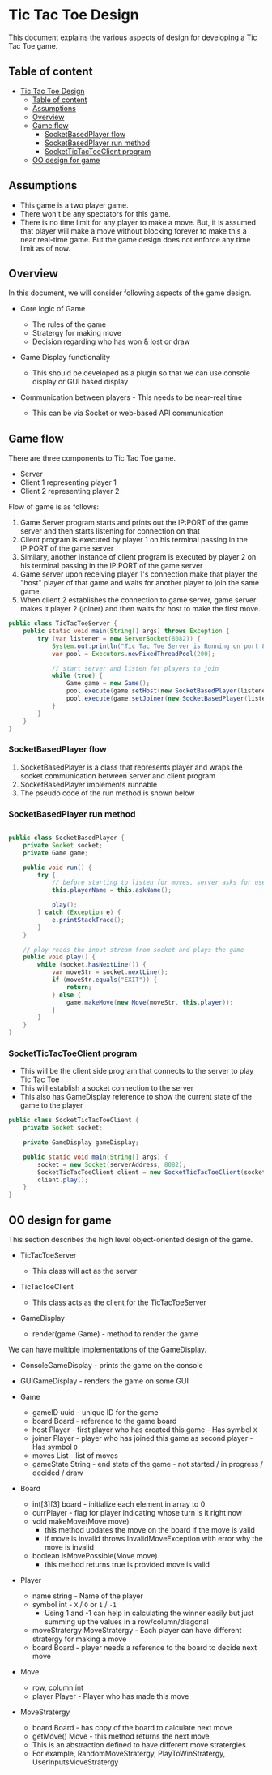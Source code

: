 # Tic Tac Toe Design
This document explains the various aspects of design for developing a Tic Tac Toe game.

## Table of content

- [Tic Tac Toe Design](#Tic-Tac-Toe-Design)
  - [Table of content](#Table-of-content)
  - [Assumptions](#Assumptions)
  - [Overview](#Overview)
  - [Game flow](#Game-flow)
    - [SocketBasedPlayer flow](#SocketBasedPlayer-flow)
    - [SocketBasedPlayer run method](#SocketBasedPlayer-run-method)
    - [SocketTicTacToeClient program](#SocketTicTacToeClient-program)
  - [OO design for game](#OO-design-for-game)


## Assumptions
- This game is a two player game.
- There won't be any spectators for this game.
- There is no time limit for any player to make a move. But, it is assumed that player will make a move without blocking forever to make this a near real-time game. But the game design does not enforce any time limit as of now.

## Overview
In this document, we will consider following aspects of the game design.

- Core logic of Game
  - The rules of the game
  - Stratergy for making move
  - Decision regarding who has won & lost or draw

- Game Display functionality
  - This should be developed as a plugin so that we can use console display or GUI based display

- Communication between players - This needs to be near-real time
  - This can be via Socket or web-based API communication

## Game flow
There are three components to Tic Tac Toe game.
- Server
- Client 1 representing player 1
- Client 2 representing player 2

Flow of game is as follows:
1) Game Server program starts and prints out the IP:PORT of the game server and then starts listening for connection on that
2) Client program is executed by player 1 on his terminal passing in the IP:PORT of the game server
3) Similary, another instance of client program is executed by player 2 on his terminal passing in the IP:PORT of the game server
4) Game server upon receiving player 1's connection make that player the "host" player of that game and waits for another player to join the same game.
5) When client 2 establishes the connection to game server, game server makes it player 2 (joiner) and then waits for host to make the first move.

```java
public class TicTacToeServer {
    public static void main(String[] args) throws Exception {
        try (var listener = new ServerSocket(8082)) {
            System.out.println("Tic Tac Toe Server is Running on port 8082");
            var pool = Executors.newFixedThreadPool(200);

            // start server and listen for players to join
            while (true) {
                Game game = new Game();
                pool.execute(game.setHost(new SocketBasedPlayer(listener.accept(), 'X')));
                pool.execute(game.setJoiner(new SocketBasedPlayer(listener.accept(), 'O')));
            }
        }
    }
}
```

### SocketBasedPlayer flow
1) SocketBasedPlayer is a class that represents player and wraps the socket communication between server and client program
2) SocketBasedPlayer implements runnable
3) The pseudo code of the run method is shown below

### SocketBasedPlayer run method
```java

public class SocketBasedPlayer {
    private Socket socket;
    private Game game;

    public void run() {
        try {
            // before starting to listen for moves, server asks for user to enter the player's name and waits for response
            this.playerName = this.askName();

            play();
        } catch (Exception e) {
            e.printStackTrace();
        } 
    }

    // play reads the input stream from socket and plays the game
    public void play() {
        while (socket.hasNextLine()) {
            var moveStr = socket.nextLine();
            if (moveStr.equals("EXIT")) {
                return;
            } else {
                game.makeMove(new Move(moveStr, this.player));
            }
        }
    }
}
```

### SocketTicTacToeClient program
- This will be the client side program that connects to the server to play Tic Tac Toe
- This will establish a socket connection to the server
- This also has GameDisplay reference to show the current state of the game to the player

```java
public class SocketTicTacToeClient {
    private Socket socket;

    private GameDisplay gameDisplay;

    public static void main(String[] args) {
        socket = new Socket(serverAddress, 8082);
        SocketTicTacToeClient client = new SocketTicTacToeClient(socket);
        client.play();
    }
}
```


## OO design for game
This section describes the high level object-oriented design of the game.

- TicTacToeServer
  - This class will act as the server

- TicTacToeClient
  - This class acts as the client for the TicTacToeServer

- GameDisplay
  - render(game Game) - method to render the game

We can have multiple implementations of the GameDisplay.
- ConsoleGameDisplay - prints the game on the console
- GUIGameDisplay - renders the game on some GUI

- Game
  - gameID uuid - unique ID for the game
  - board Board - reference to the game board
  - host Player - first player who has created this game - Has symbol `X`
  - joiner Player - player who has joined this game as second player - Has symbol `O`
  - moves List<Move> - list of moves
  - gameState String - end state of the game - not started / in progress / decided / draw

- Board
  - int[3][3] board - initialize each element in array to 0
  - currPlayer - flag for player indicating whose turn is it right now
  - void makeMove(Move move) 
    - this method updates the move on the board if the move is valid
    - if move is invalid throws InvalidMoveException with error why the move is invalid
  - boolean isMovePossible(Move move)
    - this method returns true is provided move is valid
  
- Player
  - name string - Name of the player
  - symbol int - `X` / `O` or `1` / `-1`
    - Using 1 and -1 can help in calculating the winner easily but just summing up the values in a row/column/diagonal
  - moveStratergy MoveStratergy - Each player can have different stratergy for making a move
  - board Board - player needs a reference to the board to decide next move

- Move
  - row, column int
  - player Player - Player who has made this move

- MoveStratergy
  - board Board - has copy of the board to calculate next move
  - getMove() Move - this method returns the next move
  - This is an abstraction defined to have different move stratergies
  - For example, RandomMoveStratergy, PlayToWinStratergy, UserInputsMoveStratergy


